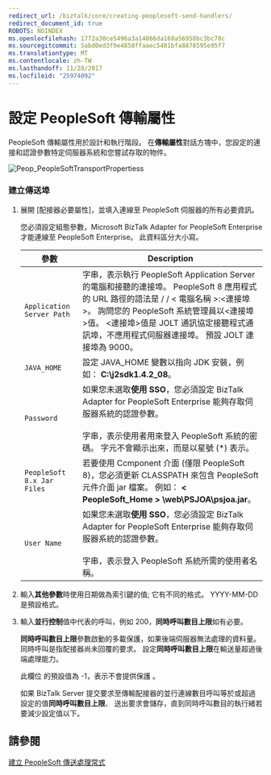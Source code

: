 ```yaml
---
redirect_url: /biztalk/core/creating-peoplesoft-send-handlers/
redirect_document_id: true
ROBOTS: NOINDEX
ms.openlocfilehash: 1772a30ce5496a3a14866da168a56958bc3bc78c
ms.sourcegitcommit: 5abd0ed3f9e4858ffaaec5481bfa8878595e95f7
ms.translationtype: MT
ms.contentlocale: zh-TW
ms.lasthandoff: 11/28/2017
ms.locfileid: "25974092"
---
```

# <a name="setting-peoplesoft-transport-properties"></a>設定 PeopleSoft 傳輸屬性
PeopleSoft 傳輸屬性用於設計和執行階段。 在**傳輸屬性**對話方塊中，您設定的連接和認證參數特定伺服器系統和您嘗試存取的物件。  
  
 ![](../core/media/peop-peoplesofttransportpropertiess.gif "Peop_PeopleSoftTransportPropertiess")  
  
### <a name="to-create-a-send-port"></a>建立傳送埠  
  
1.  展開 [配接器必要屬性]，並填入連線至 PeopleSoft 伺服器的所有必要資訊。  
  
     您必須設定組態參數，Microsoft BizTalk Adapter for PeopleSoft Enterprise 才能連線至 PeopleSoft Enterprise。 此資料區分大小寫。  
  
    |參數|Description|  
    |---------------|-----------------|  
    |`Application Server Path`|字串，表示執行 PeopleSoft Application Server 的電腦和接聽的連接埠。 PeopleSoft 8 應用程式的 URL 路徑的語法是 / / < 電腦名稱 >:\<連接埠\>。 詢問您的 PeopleSoft 系統管理員以\<連接埠\>值。 \<連接埠\>值是 JOLT 通訊協定接聽程式通訊埠，不應用程式伺服器連接埠。 預設 JOLT 連接埠為 9000。|  
    |`JAVA_HOME`|設定 JAVA_HOME 變數以指向 JDK 安裝，例如： **C:\j2sdk1.4.2_08**。|  
    |`Password`|如果您未選取**使用 SSO**，您必須設定 BizTalk Adapter for PeopleSoft Enterprise 能夠存取伺服器系統的認證參數。<br /><br /> 字串，表示使用者用來登入 PeopleSoft 系統的密碼。 字元不會顯示出來，而是以星號 (*) 表示。|  
    |`PeopleSoft 8.x Jar Files`|若要使用 Ccmponent 介面 (僅限 PeopleSoft 8)，您必須更新 CLASSPATH 來包含 PeopleSoft 元件介面 jar 檔案。 例如： **< PeopleSoft_Home > \web\PSJOA\psjoa.jar**。|  
    |`User Name`|如果您未選取**使用 SSO**，您必須設定 BizTalk Adapter for PeopleSoft Enterprise 能夠存取伺服器系統的認證參數。<br /><br /> 字串，表示登入 PeopleSoft 系統所需的使用者名稱。|  
  
2.  輸入**其他參數**時使用日期做為索引鍵的值; 它有不同的格式。 YYYY-MM-DD 是預設格式。  
  
3.  輸入**並行控制**值中代表的呼叫，例如 200，**同時呼叫數目上限**如有必要。  
  
     **同時呼叫數目上限**參數啟動的多載保護，如果後端伺服器無法處理的資料量。 同時呼叫是指配接器尚未回覆的要求。 設定**同時呼叫數目上限**在輸送量超過後端處理能力。  
  
     此欄位 的預設值為 -1，表示不會提供保護 。  
  
     如果 BizTalk Server 提交要求至傳輸配接器的並行連線數目呼叫等於或超過設定的值**同時呼叫數目上限**、 送出要求會儲存，直到同時呼叫數目的執行緒若要減少設定值以下。  
  
## <a name="see-also"></a>請參閱  
 [建立 PeopleSoft 傳送處理常式](../core/creating-peoplesoft-send-handlers.md)